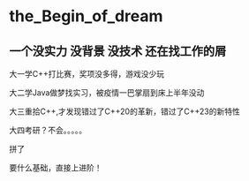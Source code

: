 # the_Begin_of_dream

## 一个没实力 没背景 没技术 还在找工作的屑

大一学C++打比赛，奖项没多得，游戏没少玩

大二学Java做梦找实习，被疫情一巴掌扇到床上半年没动

大三重拾C++,才发现错过了C++20的革新，错过了C++23的新特性

大四考研？不会。。。。。

拼了

要什么基础，直接上进阶！
